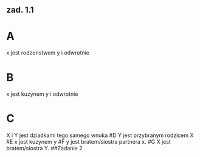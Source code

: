 ## zad. 1.1
# A
x jest rodzenstwem y i odwrotnie
# B
x jest kuzynem y i odwrotnie
# C 
X i Y jest dziadkami tego samego wnuka
#D
Y jest przybranym rodzicem X
#E
x jest kuzynem y
#F
y jest bratem/siostra partnera x.
#G
X jest bratem/siostra Y.
##Zadanie 2
#
